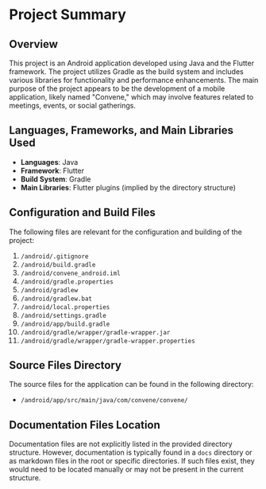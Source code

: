 # Project Summary

## Overview
This project is an Android application developed using Java and the Flutter framework. The project utilizes Gradle as the build system and includes various libraries for functionality and performance enhancements. The main purpose of the project appears to be the development of a mobile application, likely named "Convene," which may involve features related to meetings, events, or social gatherings.

## Languages, Frameworks, and Main Libraries Used
- **Languages**: Java
- **Framework**: Flutter
- **Build System**: Gradle
- **Main Libraries**: Flutter plugins (implied by the directory structure)

## Configuration and Build Files
The following files are relevant for the configuration and building of the project:

1. `/android/.gitignore`
2. `/android/build.gradle`
3. `/android/convene_android.iml`
4. `/android/gradle.properties`
5. `/android/gradlew`
6. `/android/gradlew.bat`
7. `/android/local.properties`
8. `/android/settings.gradle`
9. `/android/app/build.gradle`
10. `/android/gradle/wrapper/gradle-wrapper.jar`
11. `/android/gradle/wrapper/gradle-wrapper.properties`

## Source Files Directory
The source files for the application can be found in the following directory:

- `/android/app/src/main/java/com/convene/convene/`

## Documentation Files Location
Documentation files are not explicitly listed in the provided directory structure. However, documentation is typically found in a `docs` directory or as markdown files in the root or specific directories. If such files exist, they would need to be located manually or may not be present in the current structure.